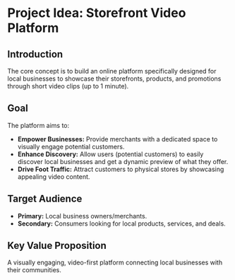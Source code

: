 # Project Idea: Storefront Video Platform

## Introduction

The core concept is to build an online platform specifically designed for local businesses to showcase their storefronts, products, and promotions through short video clips (up to 1 minute).

## Goal

The platform aims to:

*   **Empower Businesses:** Provide merchants with a dedicated space to visually engage potential customers.
*   **Enhance Discovery:** Allow users (potential customers) to easily discover local businesses and get a dynamic preview of what they offer.
*   **Drive Foot Traffic:** Attract customers to physical stores by showcasing appealing video content.

## Target Audience

*   **Primary:** Local business owners/merchants.
*   **Secondary:** Consumers looking for local products, services, and deals.

## Key Value Proposition

A visually engaging, video-first platform connecting local businesses with their communities.
